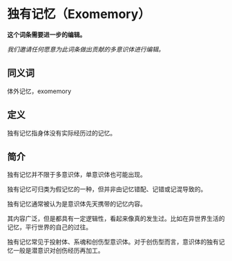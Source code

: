 # 独有记忆（Exomemory）

**这个词条需要进一步的编辑。**

_我们邀请任何愿意为此词条做出贡献的多意识体进行编辑。_

## 同义词

体外记忆，exomemory

## 定义

独有记忆指身体没有实际经历过的记忆。

## 简介

独有记忆并不限于多意识体，单意识体也可能出现。

独有记忆可归类为假记忆的一种，但并非由记忆错配、记错或记混导致的。

独有记忆通常被认为是意识体先天携带的记忆内容。

其内容广泛，但是都具有一定逻辑性，看起来像真的发生过。比如在异世界生活的记忆，平行世界的自己的过往。

独有记忆常见于投射体、系魂和创伤型意识体。对于创伤型而言，意识体的独有记忆一般是潜意识对创伤经历再加工。

